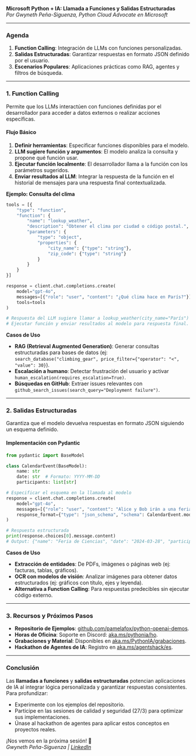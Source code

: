 **Microsoft Python + IA: Llamada a Funciones y Salidas Estructuradas**  
*Por Gwyneth Peña-Siguenza, Python Cloud Advocate en Microsoft*  

---

### **Agenda**  
1. **Function Calling**: Integración de LLMs con funciones personalizadas.  
2. **Salidas Estructuradas**: Garantizar respuestas en formato JSON definido por el usuario.  
3. **Escenarios Populares**: Aplicaciones prácticas como RAG, agentes y filtros de búsqueda.  

---

### **1. Function Calling**  
Permite que los LLMs interactúen con funciones definidas por el desarrollador para acceder a datos externos o realizar acciones específicas.  

#### **Flujo Básico**  
1. **Definir herramientas**: Especificar funciones disponibles para el modelo.  
2. **LLM sugiere función y argumentos**: El modelo analiza la consulta y propone qué función usar.  
3. **Ejecutar función localmente**: El desarrollador llama a la función con los parámetros sugeridos.  
4. **Enviar resultados al LLM**: Integrar la respuesta de la función en el historial de mensajes para una respuesta final contextualizada.  

**Ejemplo: Consulta del clima**  
```python
tools = [{
    "type": "function",
    "function": {
        "name": "lookup_weather",
        "description": "Obtener el clima por ciudad o código postal.",
        "parameters": {
            "type": "object",
            "properties": {
                "city_name": {"type": "string"},
                "zip_code": {"type": "string"}
            }
        }
    }
}]

response = client.chat.completions.create(
    model="gpt-4o",
    messages=[{"role": "user", "content": "¿Qué clima hace en París?"}],
    tools=tools
)

# Respuesta del LLM sugiere llamar a lookup_weather(city_name="París")
# Ejecutar función y enviar resultados al modelo para respuesta final.
```

**Casos de Uso**  
- **RAG (Retrieval Augmented Generation)**: Generar consultas estructuradas para bases de datos (ej: `search_database("climbing_gear", price_filter={"operator": "<", "value": 30}`).  
- **Escalación a humano**: Detectar frustración del usuario y activar `human_escalation(requires_escalation=True)`.  
- **Búsquedas en GitHub**: Extraer issues relevantes con `github_search_issues(search_query="Deployment failure")`.  

---

### **2. Salidas Estructuradas**  
Garantiza que el modelo devuelva respuestas en formato JSON siguiendo un esquema definido.  

#### **Implementación con Pydantic**  
```python
from pydantic import BaseModel

class CalendarEvent(BaseModel):
    name: str
    date: str  # Formato: YYYY-MM-DD
    participants: list[str]

# Especificar el esquema en la llamada al modelo
response = client.chat.completions.create(
    model="gpt-4o",
    messages=[{"role": "user", "content": "Alice y Bob irán a una feria el viernes."}],
    response_format={"type": "json_schema", "schema": CalendarEvent.model_json_schema()}
)

# Respuesta estructurada
print(response.choices[0].message.content)
# Output: {"name": "Feria de Ciencias", "date": "2024-03-28", "participants": ["Alice", "Bob"]}
```

**Casos de Uso**  
- **Extracción de entidades**: De PDFs, imágenes o páginas web (ej: facturas, tablas, gráficos).  
- **OCR con modelos de visión**: Analizar imágenes para obtener datos estructurados (ej: gráficos con título, ejes y leyenda).  
- **Alternativa a Function Calling**: Para respuestas predecibles sin ejecutar código externo.  

---

### **3. Recursos y Próximos Pasos**  
- **Repositorio de Ejemplos**: [github.com/pamelafox/python-openai-demos](https://github.com/pamelafox/python-openai-demos).  
- **Horas de Oficina**: Soporte en Discord: [aka.ms/pythonia/ho](https://aka.ms/pythonia/ho).  
- **Grabaciones y Material**: Disponibles en [aka.ms/PythonIA/grabaciones](https://aka.ms/PythonIA/grabaciones).  
- **Hackathon de Agentes de IA**: Registro en [aka.ms/agentshack/es](https://aka.ms/agentshack/es).  

---

### **Conclusión**  
Las **llamadas a funciones** y **salidas estructuradas** potencian aplicaciones de IA al integrar lógica personalizada y garantizar respuestas consistentes. Para profundizar:  
- Experimente con los ejemplos del repositorio.  
- Participe en las sesiones de calidad y seguridad (27/3) para optimizar sus implementaciones.  
- Únase al hackathon de agentes para aplicar estos conceptos en proyectos reales.  

¡Nos vemos en la próxima sesión! 🚀  
*Gwyneth Peña-Siguenza | [LinkedIn](https://linkedin.com/in/madebygps)*